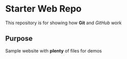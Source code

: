# Starter Web Repo

This repository is for showing how __Git__ and *GitHub* work

## Purpose

Sample website with __plenty__ of files for demos